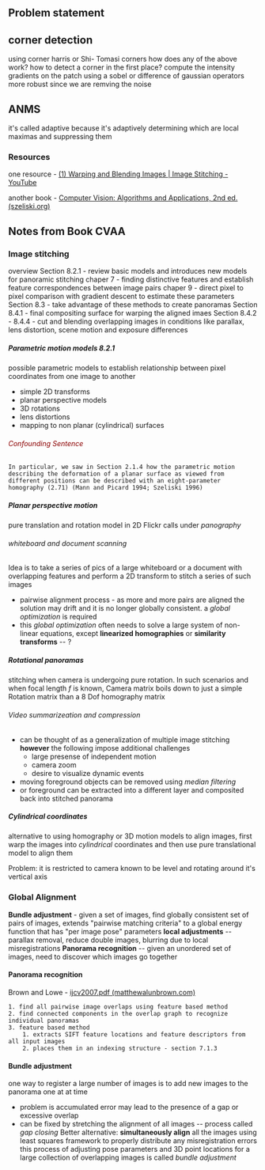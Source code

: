 
## Problem statement

## corner detection
using corner harris or Shi- Tomasi corners
how does any of the above work? 
how to detect a corner in the first place? 
compute the intensity gradients on the patch 
	using a sobel or difference of gaussian operators
	more robust since we are remving the noise
	
## ANMS
it's called adaptive because it's adaptively determining which are local maximas and suppressing them  


### Resources
one resource - [(1) Warping and Blending Images | Image Stitching - YouTube](https://www.youtube.com/watch?v=D9rAOAL12SY)

another book - [Computer Vision: Algorithms and Applications, 2nd ed. (szeliski.org)](http://szeliski.org/Book/)

## Notes from Book CVAA

### Image stitching
overview 
Section 8.2.1 - review basic models and introduces new models for panoramic stitching
chaper 7 - finding distinctive features and establish feature correspondences between image pairs
chaper 9 - direct pixel to pixel comparison with gradient descent to estimate these parameters
Section 8.3 - take advantage of these methods to create panoramas
Section 8.4.1 - final compositing surface for warping the aligned imaes
Section 8.4.2 - 8.4.4 - cut and blending overlapping images in conditions like parallax, lens distortion, scene motion and exposure differences

##### Parametric motion models 8.2.1
possible parametric models to establish relationship between pixel coordinates from one image to another 
- simple 2D transforms 
- planar perspective models
- 3D rotations
- lens distortions 
- mapping to non planar (cylindrical) surfaces

###### <font style="color:DarkRed">Confounding Sentence</font>
```
In particular, we saw in Section 2.1.4 how the parametric motion describing the deformation of a planar surface as viewed from different positions can be described with an eight-parameter homography (2.71) (Mann and Picard 1994; Szeliski 1996)
```
##### Planar perspective motion
pure translation and rotation model in 2D
Flickr calls under _panography_

###### whiteboard and document scanning
Idea is to take a series of pics of a large whiteboard or a document with overlapping features and perform a 2D transform to stitch a series of such images
- pairwise alignment process - as more and more pairs are aligned the solution may drift and it is no longer globally consistent. a _global optimization_ is required
- this _global optimization_ often needs to solve a large system of non-linear equations, except **linearized homographies** or **similarity transforms** -- ?

##### Rotational panoramas
stitching when camera is undergoing pure rotation.
In such scenarios and when focal length $f$ is known, Camera matrix boils down to just a simple Rotation matrix than a $8$ Dof homography matrix

###### Video summarizeation and compression
- can be thought of as a generalization of multiple image stitching **however** the following impose additional challenges
	- large presense of independent motion
	- camera zoom
	- desire to visualize dynamic events
- moving foreground objects can be removed using _median filtering_
- or foreground can be extracted into a different layer and composited back into stitched panorama

##### Cylindrical coordinates
alternative to using homography or 3D motion models to align images, first warp the images into _cylindrical_ coordinates and then use pure translational model to align them

Problem: it is restricted to camera known to be level and rotating around it's vertical axis

### Global Alignment
**Bundle adjustment** - given a set of images, find globally consistent set of pairs of images, extends "pairwise matching criteria" to a global energy function that has "per image pose" parameters 
**local adjustments** -- parallax removal, reduce double images, blurring due to local misregistrations
**Panorama recognition** -- given an unordered set of images, need to discover which images go together

#### Panorama recognition
Brown and Lowe - [ijcv2007.pdf (matthewalunbrown.com)](http://matthewalunbrown.com/papers/ijcv2007.pdf)

```
1. find all pairwise image overlaps using feature based method
2. find connected components in the overlap graph to recognize individual panoramas
3. feature based method 
	1. extracts SIFT feature locations and feature descriptors from all input images 
	2. places them in an indexing structure - section 7.1.3
```

#### Bundle adjustment
one way to register a large number of images is to add new images to the panorama one at at time
- problem is accumulated error may lead to the presence of a gap or excessive overlap
- can be fixed by stretching the alignment of all images -- process called _gap closing_
Better alternative:
	**simultaneously align** all the images using least squares framework to properly distribute any misregistration errors
	this process of adjusting pose parameters and 3D point locations for a large collection of overlapping images is called _bundle adjustment_
	



